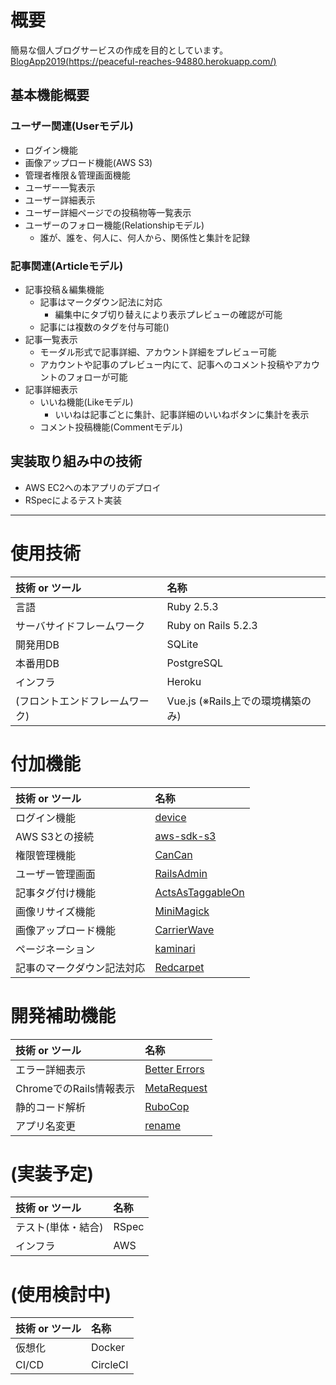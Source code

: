# 概要
簡易な個人ブログサービスの作成を目的としています。  
[BlogApp2019(https://peaceful-reaches-94880.herokuapp.com/)](https://peaceful-reaches-94880.herokuapp.com/)  

## 基本機能概要
### ユーザー関連(Userモデル)
 - ログイン機能
 - 画像アップロード機能(AWS S3)
 - 管理者権限＆管理画面機能
 - ユーザー一覧表示
 - ユーザー詳細表示
 - ユーザー詳細ページでの投稿物等一覧表示   
 - ユーザーのフォロー機能(Relationshipモデル)
	 - 誰が、誰を、何人に、何人から、関係性と集計を記録

### 記事関連(Articleモデル)
 - 記事投稿＆編集機能
	 - 記事はマークダウン記法に対応
		 - 編集中にタブ切り替えにより表示プレビューの確認が可能
	 - 記事には複数のタグを付与可能()
 - 記事一覧表示  
	 - モーダル形式で記事詳細、アカウント詳細をプレビュー可能
	 - アカウントや記事のプレビュー内にて、記事へのコメント投稿やアカウントのフォローが可能
 - 記事詳細表示
	 - いいね機能(Likeモデル)
		 - いいねは記事ごとに集計、記事詳細のいいねボタンに集計を表示
	 - コメント投稿機能(Commentモデル)

## 実装取り組み中の技術
 - AWS EC2への本アプリのデプロイ
 - RSpecによるテスト実装  

---  


# 使用技術
| 技術 or ツール | 名称 |
|:-------------|:-----|
| 言語 | Ruby 2.5.3 |
| サーバサイドフレームワーク | Ruby on Rails 5.2.3 |
| 開発用DB | SQLite |
| 本番用DB | PostgreSQL |
| インフラ | Heroku |
| (フロントエンドフレームワーク) | Vue.js (※Rails上での環境構築のみ) |

# 付加機能
| 技術 or ツール | 名称 |
|:-------------|:-----|
| ログイン機能 | [device](https://github.com/plataformatec/devise) |
| AWS S3との接続 | [aws-sdk-s3](https://github.com/aws/aws-sdk-ruby) |
| 権限管理機能 | [CanCan](https://github.com/ryanb/cancan) |
| ユーザー管理画面 | [RailsAdmin](https://github.com/sferik/rails_admin) |
| 記事タグ付け機能 | [ActsAsTaggableOn](https://github.com/mbleigh/acts-as-taggable-on) |
| 画像リサイズ機能 | [MiniMagick](https://github.com/minimagick/minimagick) |
| 画像アップロード機能 | [CarrierWave](https://github.com/carrierwaveuploader/carrierwave) |
| ページネーション | [kaminari](https://github.com/kaminari/kaminari) |
| 記事のマークダウン記法対応 | [Redcarpet](https://github.com/vmg/redcarpet) |

# 開発補助機能
| 技術 or ツール | 名称 |
|:-------------|:-----|
| エラー詳細表示 | [Better Errors](https://github.com/BetterErrors/better_errors) |
| ChromeでのRails情報表示 | [MetaRequest](https://github.com/dejan/rails_panel/tree/master/meta_request) |
| 静的コード解析 | [RuboCop](https://github.com/rubocop-hq/rubocop) |
| アプリ名変更 | [rename](https://github.com/morshedalam/rename) |

# (実装予定)
| 技術 or ツール | 名称 |
|:-------------|:-----|
| テスト(単体・結合) | RSpec |
| インフラ | AWS |

# (使用検討中)
| 技術 or ツール | 名称 |
|:-------------|:-----|
| 仮想化 | Docker |
| CI/CD | CircleCI |
